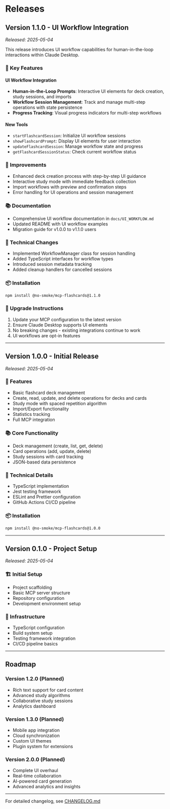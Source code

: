 # Releases

## Version 1.1.0 - UI Workflow Integration
*Released: 2025-05-04*

This release introduces UI workflow capabilities for human-in-the-loop interactions within Claude Desktop.

### 🎯 Key Features

#### UI Workflow Integration
- **Human-in-the-Loop Prompts**: Interactive UI elements for deck creation, study sessions, and imports
- **Workflow Session Management**: Track and manage multi-step operations with state persistence
- **Progress Tracking**: Visual progress indicators for multi-step workflows

#### New Tools
- `startFlashcardSession`: Initialize UI workflow sessions
- `showFlashcardPrompt`: Display UI elements for user interaction
- `updateFlashcardSession`: Manage workflow state and progress
- `getFlashcardSessionStatus`: Check current workflow status

### 🚀 Improvements

- Enhanced deck creation process with step-by-step UI guidance
- Interactive study mode with immediate feedback collection
- Import workflows with preview and confirmation steps
- Error handling for UI operations and session management

### 📚 Documentation

- Comprehensive UI workflow documentation in `docs/UI_WORKFLOW.md`
- Updated README with UI workflow examples
- Migration guide for v1.0.0 to v1.1.0 users

### 🔧 Technical Changes

- Implemented WorkflowManager class for session handling
- Added TypeScript interfaces for workflow types
- Introduced session metadata tracking
- Added cleanup handlers for cancelled sessions

### 📦 Installation

```bash
npm install @no-smoke/mcp-flashcards@1.1.0
```

### 🔄 Upgrade Instructions

1. Update your MCP configuration to the latest version
2. Ensure Claude Desktop supports UI elements
3. No breaking changes - existing integrations continue to work
4. UI workflows are opt-in features

---

## Version 1.0.0 - Initial Release
*Released: 2025-05-04*

### 🎉 Features

- Basic flashcard deck management
- Create, read, update, and delete operations for decks and cards
- Study mode with spaced repetition algorithm
- Import/Export functionality
- Statistics tracking
- Full MCP integration

### 📚 Core Functionality

- Deck management (create, list, get, delete)
- Card operations (add, update, delete)
- Study sessions with card tracking
- JSON-based data persistence

### 🔧 Technical Details

- TypeScript implementation
- Jest testing framework
- ESLint and Prettier configuration
- GitHub Actions CI/CD pipeline

### 📦 Installation

```bash
npm install @no-smoke/mcp-flashcards@1.0.0
```

---

## Version 0.1.0 - Project Setup
*Released: 2025-05-04*

### 🏗️ Initial Setup

- Project scaffolding
- Basic MCP server structure
- Repository configuration
- Development environment setup

### 🔧 Infrastructure

- TypeScript configuration
- Build system setup
- Testing framework integration
- CI/CD pipeline basics

---

## Roadmap

### Version 1.2.0 (Planned)
- Rich text support for card content
- Advanced study algorithms
- Collaborative study sessions
- Analytics dashboard

### Version 1.3.0 (Planned)
- Mobile app integration
- Cloud synchronization
- Custom UI themes
- Plugin system for extensions

### Version 2.0.0 (Planned)
- Complete UI overhaul
- Real-time collaboration
- AI-powered card generation
- Advanced analytics and insights

---

For detailed changelog, see [CHANGELOG.md](CHANGELOG.md)